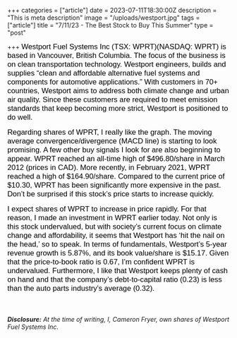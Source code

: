 +++
categories = ["article"]
date = 2023-07-11T18:30:00Z
description = "This is meta description"
image = "/uploads/westport.jpg"
tags = ["article"]
title = "7/11/23 - The Best Stock to Buy This Summer"
type = "post"

+++
<span style="color:black"><span style="font-family:Arial; font-size:1.2em;">Westport Fuel Systems Inc (TSX: WPRT)(NASDAQ: WPRT) is based in Vancouver, British Columbia. The focus of the business is on clean transportation technology. Westport engineers, builds and supplies “clean and affordable alternative fuel systems and components for automotive applications.” With customers in 70+ countries, Westport aims to address both climate change and urban air quality. Since these customers are required to meet emission standards that keep becoming more strict, Westport is positioned to do well.</span></span>

<span style="color:black"><span style="font-family:Arial; font-size:1.2em;">Regarding shares of WPRT, I really like the graph. The moving average convergence/divergence (MACD line) is starting to look promising. A few other buy signals I look for are also beginning to appear. WPRT reached an all-time high of $496.80/share in March 2012 (prices in CAD). More recently, in February 2021, WPRT reached a high of $164.90/share. Compared to the current price of $10.30, WPRT has been significantly more expensive in the past. Don’t be surprised if this stock’s price starts to increase quickly.</span></span>

<span style="color:black"><span style="font-family:Arial; font-size:1.2em;">I expect shares of WPRT to increase in price rapidly. For that reason, I made an investment in WPRT earlier today. Not only is this stock undervalued, but with society’s current focus on climate change and affordability, it seems that Westport has ‘hit the nail on the head,’ so to speak. In terms of fundamentals, Westport’s 5-year revenue growth is 5.87%, and its book value/share is $15.17. Given that the price-to-book ratio is 0.67, I’m confident WPRT is undervalued. Furthermore, I like that Westport keeps plenty of cash on hand and that the company’s debt-to-capital ratio (0.23) is less than the auto parts industry’s average (0.32).</span></span>

‎

###### **Disclosure:** At the time of writing, I, Cameron Fryer, own shares of Westport Fuel Systems Inc.

